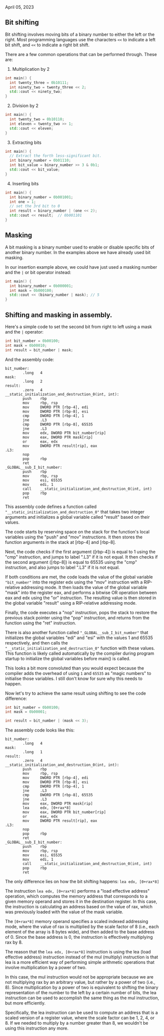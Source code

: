 April 05, 2023

## Bit shifting

Bit shifting involves moving bits of a binary number to either the left or the
right. Most programming languages use the characters `<<` to indicate a left
bit shift, and `<<` to indicate a right bit shift.

There are a few common operations that can be performed through. These are:

1. Multiplication by 2
```cpp
int main() {
  int twenty_three = 0b10111;
  int ninety_two = twenty_three << 2;
  std::cout << ninety_two;
}
```
2. Division by 2
```cpp
int main() {
  int twenty_two = 0b10110;
  int eleven = twenty_two >> 1;
  std::cout << eleven;
}
```
3. Extracting bits
```cpp
int main() {
  // Extract the forth less-significant bit.
  int binary_number = 0b01110;
  int bit_value = binary_number >> 3 & 0b1;
  std::cout << bit_value;
}
```
4. Inserting bits
```cpp
int main() {
  int binary_number = 0b001001;
  int one = 1;
  // set the 3rd bit to 0
  int result = binary_number | (one << 2);
  std::cout << result;  // 0b001101
}
```

## Masking

A bit masking is a binary number used to enable or disable specific bits
of another binary number. In the examples above we have already used bit
masking.

In our insertion example above, we could have just used a masking number and
the `|` or bit operator instead:

```cpp
int main() {
  int binary_number = 0b000001;
  int mask = 0b000100;
  std::cout << (binary_number | mask); // 5
}
```

## Shifting and masking in assembly.

Here's a simple code to set the second bit from right to left using a mask and
the `|` operator:

```cpp
int bit_number = 0b00100;
int mask = 0b00010;
int result = bit_number | mask;
```

And the assembly code:

```assembly
bit_number:
        .long   4
mask:
        .long   2
result:
        .zero   4
__static_initialization_and_destruction_0(int, int):
        push    rbp
        mov     rbp, rsp
        mov     DWORD PTR [rbp-4], edi
        mov     DWORD PTR [rbp-8], esi
        cmp     DWORD PTR [rbp-4], 1
        jne     .L3
        cmp     DWORD PTR [rbp-8], 65535
        jne     .L3
        mov     edx, DWORD PTR bit_number[rip]
        mov     eax, DWORD PTR mask[rip]
        or      eax, edx
        mov     DWORD PTR result[rip], eax
.L3:
        nop
        pop     rbp
        ret
_GLOBAL__sub_I_bit_number:
        push    rbp
        mov     rbp, rsp
        mov     esi, 65535
        mov     edi, 1
        call    __static_initialization_and_destruction_0(int, int)
        pop     rbp
        ret
```

This assembly code defines a function called
`"__static_initialization_and_destruction_0"` that takes two integer arguments
and initializes a global variable called "result" based on their values.

The code starts by reserving space on the stack for the function's local
variables using the "push" and "mov" instructions. It then stores the function
arguments in the stack at [rbp-4] and [rbp-8].

Next, the code checks if the first argument ([rbp-4]) is equal to 1 using the
"cmp" instruction, and jumps to label ".L3" if it is not equal. It then checks
if the second argument ([rbp-8]) is equal to 65535 using the "cmp" instruction,
and also jumps to label ".L3" if it is not equal.

If both conditions are met, the code loads the value of the global variable
`"bit_number"` into the register edx using the "mov" instruction with a
RIP-relative addressing mode. It then loads the value of the global variable
"mask" into the register eax, and performs a bitwise OR operation between eax
and edx using the "or" instruction. The resulting value is then stored in the
global variable "result" using a RIP-relative addressing mode.

Finally, the code executes a "nop" instruction, pops the stack to restore the
previous stack pointer using the "pop" instruction, and returns from the
function using the "ret" instruction.

There is also another function called `"_GLOBAL__sub_I_bit_number"` that
initializes the global variables "edi" and "esi" with the values 1 and 65535
respectively, and then calls the `"__static_initialization_and_destruction_0"`
function with these values. This function is likely called automatically by the
compiler during program startup to initialize the global variables before
main() is called.

This looks a bit more convoluted than you would expect because the compiler
adds the overhead of using `1` and `65535` as "magic numbers" to initialise
those variables. I still don't know for sure why this needs to happen.

Now let's try to achieve the same result using shifting to see the code
difference:

```cpp
int bit_number = 0b00100;
int mask = 0b00001;

int result = bit_number | (mask << 3);
```

The assembly code looks like this:

```assembly
bit_number:
        .long   4
mask:
        .long   1
result:
        .zero   4
__static_initialization_and_destruction_0(int, int):
        push    rbp
        mov     rbp, rsp
        mov     DWORD PTR [rbp-4], edi
        mov     DWORD PTR [rbp-8], esi
        cmp     DWORD PTR [rbp-4], 1
        jne     .L3
        cmp     DWORD PTR [rbp-8], 65535
        jne     .L3
        mov     eax, DWORD PTR mask[rip]
        lea     edx, [0+rax*8]
        mov     eax, DWORD PTR bit_number[rip]
        or      eax, edx
        mov     DWORD PTR result[rip], eax
.L3:
        nop
        pop     rbp
        ret
_GLOBAL__sub_I_bit_number:
        push    rbp
        mov     rbp, rsp
        mov     esi, 65535
        mov     edi, 1
        call    __static_initialization_and_destruction_0(int, int)
        pop     rbp
        ret
```

The only difference lies on how the bit shifting happens:
`lea edx, [0+rax*8]`

The instruction `lea edx, [0+rax*8]` performs a "load effective address"
operation, which computes the memory address that corresponds to a given memory
operand and stores it in the destination register. In this case, the
instruction is calculating an address based on the value of rax, which was
previously loaded with the value of the mask variable.

The `[0+rax*8]` memory operand specifies a scaled indexed addressing mode, where
the value of rax is multiplied by the scale factor of 8 (i.e., each element of
the array is 8 bytes wide), and then added to the base address of 0. Since the
base address is 0, the instruction is effectively multiplying rax by 8.

The reason that the `lea edx, [0+rax*8]` instruction is using the lea (load
effective address) instruction instead of the mul (multiply) instruction is
that lea is a more efficient way of performing simple arithmetic operations
that involve multiplication by a power of two.

In this case, the mul instruction would not be appropriate because we are not
multiplying rax by an arbitrary value, but rather by a power of two (i.e., 8).
Since multiplication by a power of two is equivalent to shifting the binary
representation of the number to the left by a certain number of bits, the lea
instruction can be used to accomplish the same thing as the mul instruction,
but more efficiently.

Specifically, the lea instruction can be used to compute an address that is a
scaled version of a register value, where the scale factor can be 1, 2, 4, or 8.
If we needed to multiply by a number greater than 8, we wouldn't be using this
instruction any more.
